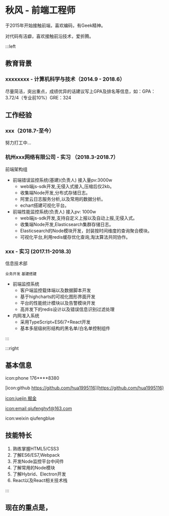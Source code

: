 # 秋风 - 前端工程师


于2015年开始接触前端，喜欢编码，有Geek精神。


对代码有洁癖，喜欢接触前沿技术，爱折腾。


:::left

## 教育背景
### xxxxxxxx - 计算机科学与技术（2014.9 - 2018.6）

尽量简洁，突出重点，成绩优异的话建议写上GPA及排名等信息，如：GPA：3.72/4（专业前10%）GRE：324

## 工作经验

### xxx（2018.7-至今）
努力打工中...

### 杭州xxx网络有限公司 - 实习 （2018.3-2018.7）
前端架构组

- 前端错误监控系统(基建)(负责人) 接入量pv:3000w
  - web端js-sdk开发,无侵入式接入,压缩后仅2kb。
  - 收集端Node开发,分布式存储日志。
  - 阿里云日志服务分析,以及常用的数据分析。
  - echart搭建可视化平台。
- 前端性能监控系统(负责人) 接入pv: 1000w
  - web端js-sdk开发,支持自定义上报以及自动上报,无侵入式。
  - 收集端Node开发,Elasticsearch集群存储日志。
  - Elasticsearch的Node模块开发，封装按时间维度的查询聚合模块。
  - 可视化平台,利用redis缓存优化查询,淘汰算法共同协作。

### xxx - 实习 (2017.11-2018.3)
信息技术部

`业务开发` `基建搭建`

- 前端监控系统
  - 客户端监控载体端以及数据脚本开发
  - 基于highcharts的可视化图形界面开发
  - 平台的性能统计模块以及告警模块开发
  - 高并发下的redis设计以及错误信息识别过滤处理
- 内网准入系统
  - 采用TypeScript+ES6/7+React开发
  - 基本多层级树形结构的黑名单/白名单控制组件


:::

:::right
## 基本信息
icon:phone 176****8380

[icon:github https://github.com/hua1995116](https://github.com/hua1995116)

[icon:juejin 掘金](https://juejin.cn/user/923245497557111) 

[icon:email qiufenghyf@163.com](mailto:qiufenghyf@163.com)

icon:weixin qiufengblue

## 技能特长
1. 熟练掌握HTML5/CSS3
2. 了解ES6/ES7,Webpack
3. 开发Node监控平台中间件
4. 了解常用的Node模块
5. 了解Hybrid、Electron开发
6. React以及React相关技术栈

:::







## 现在的重点是，
